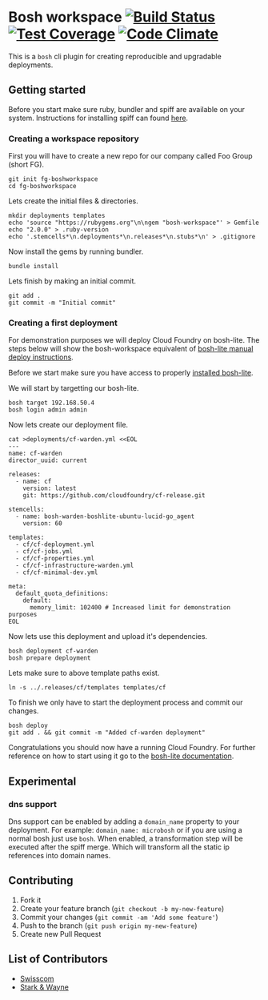 # Bosh workspace [![Build Status](https://travis-ci.org/swisscom/bosh-workspace.svg?branch=master)](https://travis-ci.org/swisscom/bosh-workspace) [![Test Coverage](https://codeclimate.com/github/rkoster/bosh-workspace/coverage.png)](https://codeclimate.com/github/rkoster/bosh-workspace) [![Code Climate](https://codeclimate.com/github/rkoster/bosh-workspace.png)](https://codeclimate.com/github/rkoster/bosh-workspace)

This is a `bosh` cli plugin for creating reproducible and upgradable deployments.

## Getting started
Before you start make sure ruby, bundler and spiff are available on your system.
Instructions for installing spiff can found [here](https://github.com/cloudfoundry-incubator/spiff#installation).

### Creating a workspace repository
First you will have to create a new repo for our company called Foo Group (short FG).
```
git init fg-boshworkspace
cd fg-boshworkspace
```

Lets create the initial files & directories.
```
mkdir deployments templates
echo 'source "https://rubygems.org"\n\ngem "bosh-workspace"' > Gemfile
echo "2.0.0" > .ruby-version
echo '.stemcells*\n.deployments*\n.releases*\n.stubs*\n' > .gitignore
```

Now install the gems by running bundler.
```
bundle install
```

Lets finish by making an initial commit.
```
git add .
git commit -m "Initial commit"
```

### Creating a first deployment
For demonstration purposes we will deploy Cloud Foundry on bosh-lite.
The steps below will show the bosh-workspace equivalent of [bosh-lite manual deploy instructions](https://github.com/cloudfoundry/bosh-lite#manual-deploy).

Before we start make sure you have access to properly [installed bosh-lite](https://github.com/cloudfoundry/bosh-lite#install).

We will start by targetting our bosh-lite.
```
bosh target 192.168.50.4
bosh login admin admin
```

Now lets create our deployment file.
```
cat >deployments/cf-warden.yml <<EOL
---
name: cf-warden
director_uuid: current

releases:
  - name: cf
    version: latest
    git: https://github.com/cloudfoundry/cf-release.git

stemcells:
  - name: bosh-warden-boshlite-ubuntu-lucid-go_agent
    version: 60

templates:
  - cf/cf-deployment.yml
  - cf/cf-jobs.yml
  - cf/cf-properties.yml
  - cf/cf-infrastructure-warden.yml
  - cf/cf-minimal-dev.yml

meta:
  default_quota_definitions:
    default:
      memory_limit: 102400 # Increased limit for demonstration purposes
EOL
```

Now lets use this deployment and upload it's dependencies.
```
bosh deployment cf-warden
bosh prepare deployment
```

Lets make sure to above template paths exist.
```
ln -s ../.releases/cf/templates templates/cf
```

To finish we only have to start the deployment process and commit our changes.
```
bosh deploy
git add . && git commit -m "Added cf-warden deployment"
```
Congratulations you should now have a running Cloud Foundry.
For further reference on how to start using it go to the [bosh-lite documentation](https://github.com/cloudfoundry/bosh-lite#try-your-cloud-foundry-deployment).

## Experimental
### dns support
Dns support can be enabled by adding a `domain_name` property to your deployment.
For example: `domain_name: microbosh` or if you are using a normal bosh just use `bosh`.
When enabled, a transformation step will be executed after the spiff merge.
Which will transform all the static ip references into domain names.

## Contributing

1. Fork it
2. Create your feature branch (`git checkout -b my-new-feature`)
3. Commit your changes (`git commit -am 'Add some feature'`)
4. Push to the branch (`git push origin my-new-feature`)
5. Create new Pull Request

## List of Contributors

* [Swisscom](https://www.swisscom.ch)
* [Stark & Wayne](http://starkandwayne.com)
